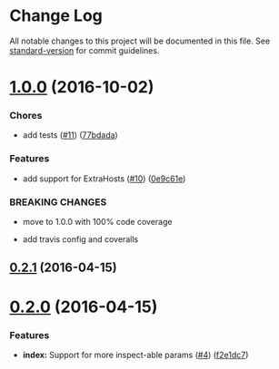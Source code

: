 # Change Log

All notable changes to this project will be documented in this file. See [standard-version](https://github.com/conventional-changelog/standard-version) for commit guidelines.

<a name="1.0.0"></a>
# [1.0.0](https://github.com/nexdrew/rekcod/compare/v0.2.1...v1.0.0) (2016-10-02)


### Chores

* add tests ([#11](https://github.com/nexdrew/rekcod/issues/11)) ([77bdada](https://github.com/nexdrew/rekcod/commit/77bdada))


### Features

* add support for ExtraHosts ([#10](https://github.com/nexdrew/rekcod/issues/10)) ([0e9c61e](https://github.com/nexdrew/rekcod/commit/0e9c61e))


### BREAKING CHANGES

* move to 1.0.0 with 100% code coverage

* add travis config and coveralls



<a name="0.2.1"></a>
## [0.2.1](https://github.com/nexdrew/rekcod/compare/v0.2.0...v0.2.1) (2016-04-15)




<a name="0.2.0"></a>
# [0.2.0](https://github.com/nexdrew/rekcod/compare/v0.1.2...v0.2.0) (2016-04-15)


### Features

* **index:** Support for more inspect-able params ([#4](https://github.com/nexdrew/rekcod/issues/4)) ([f2e1dc7](https://github.com/nexdrew/rekcod/commit/f2e1dc7))

